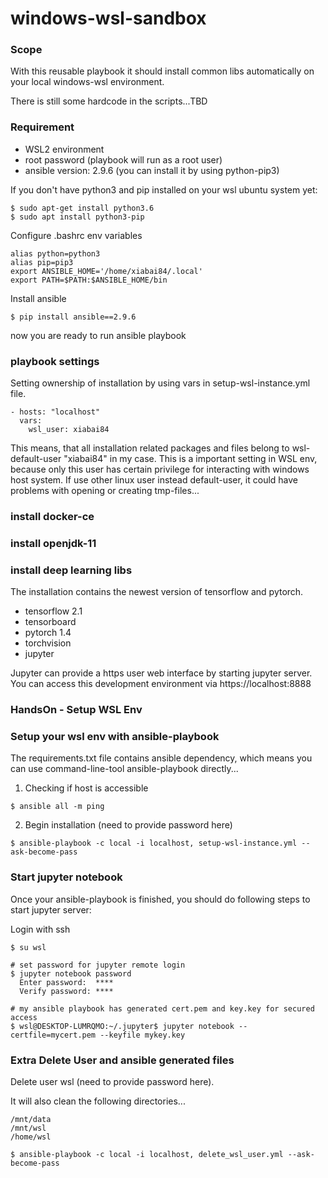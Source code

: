 # windows-wsl-sandbox

### Scope

With this reusable playbook it should install common libs automatically on your local windows-wsl environment.

There is still some hardcode in the scripts...TBD

### Requirement

* WSL2 environment
* root password (playbook will run as a root user)
* ansible version: 2.9.6 (you can install it by using python-pip3)

If you don't have python3 and pip installed on your wsl ubuntu system yet:

```
$ sudo apt-get install python3.6
$ sudo apt install python3-pip
```

Configure .bashrc env variables

```
alias python=python3
alias pip=pip3
export ANSIBLE_HOME='/home/xiabai84/.local'
export PATH=$PATH:$ANSIBLE_HOME/bin
```

Install ansible

```
$ pip install ansible==2.9.6
```

now you are ready to run ansible playbook


### playbook settings

Setting ownership of installation by using vars in setup-wsl-instance.yml file.

```
- hosts: "localhost"
  vars:
    wsl_user: xiabai84
```

This means, that all installation related packages and files belong to wsl-default-user "xiabai84" in my case. This is a important setting in WSL env, because only this user has certain privilege for interacting with windows host system. If use other linux user instead default-user, it could have problems with opening or creating tmp-files...

### install docker-ce

### install openjdk-11

### install deep learning libs

The installation contains the newest version of tensorflow and pytorch.

* tensorflow 2.1
* tensorboard
* pytorch 1.4 
* torchvision
* jupyter

Jupyter can provide a https user web interface by starting jupyter server. You can access this development environment via https://localhost:8888

### HandsOn - Setup WSL Env

### Setup your wsl env with ansible-playbook
The requirements.txt file contains ansible dependency, which means you can use command-line-tool ansible-playbook directly...

1. Checking if host is accessible

```
$ ansible all -m ping
```
2. Begin installation (need to provide password here)
```
$ ansible-playbook -c local -i localhost, setup-wsl-instance.yml --ask-become-pass
```

### Start jupyter notebook
Once your ansible-playbook is finished, you should do following steps to start jupyter server:

Login with ssh

```
$ su wsl

# set password for jupyter remote login
$ jupyter notebook password
  Enter password:  ****
  Verify password: ****
  
# my ansible playbook has generated cert.pem and key.key for secured access
$ wsl@DESKTOP-LUMRQMO:~/.jupyter$ jupyter notebook --certfile=mycert.pem --keyfile mykey.key
```

### Extra Delete User and ansible generated files
Delete user wsl (need to provide password here). 

It will also clean the following directories...
```
/mnt/data
/mnt/wsl
/home/wsl
```

```
$ ansible-playbook -c local -i localhost, delete_wsl_user.yml --ask-become-pass
```
